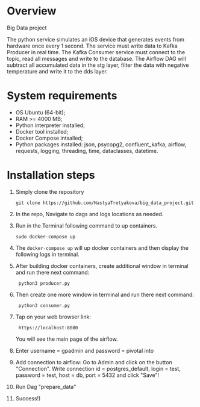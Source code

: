 # Overview
Big Data project

The python service simulates an iOS device that generates events from hardware once every 1 second. The service must write data to Kafka Producer in real time. The Kafka Consumer service must connect to the topic, read all messages and write to the database. The Airflow DAG will subtract all accumulated data in the stg layer, filter the data with negative temperature and write it to the dds layer.


# System requirements
- OS Ubuntu (64-bit);
- RAM >= 4000 MB;
- Python interpreter installed;
- Docker tool installed;
- Docker Compose intsalled;
- Python packages installed: json, psycopg2, confluent_kafka, airflow, requests, logging, threading, time, dataclasses, datetime.

# Installation steps

1. Simply clone the repository
	```
	git clone https://github.com/NastyaTretyakova/big_data_project.git
	```
2. In the repo, Navigate to dags and logs locations as needed.

3. Run in the Terminal following command  to up containers.
	```
	sudo docker-compose up
	```
4. The `docker-compose up` will up docker containers and then display the following logs in terminal.

5. After building docker containers, create additional window in terminal and run there next command:
   ```
	python3 producer.py
	```

5. Then create one more window in terminal and run there next command:
   ```
	python3 consumer.py
	```

5. Tap on your web browser link:
   ```
	https://localhost:8080
	```
	You will see the main page of the airflow.

6. Enter username = gpadmin and password = pivotal into 

7. Add connection to airflow: Go to Admin and click on the button "Connection". Write connection id = postgres_default, login = test, password = test, host = db, port = 5432 and click "Save"!

8. Run Dag "prepare_data"

9. Success!)
